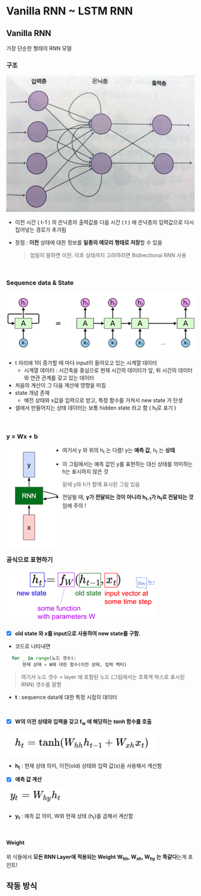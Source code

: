# Vanilla RNN ~ LSTM RNN

## Vanilla RNN

가장 단순한 형태의 RNN 모델

### 구조

![](./img/lstm/4.png)

* 이전 시간 ( t-1 ) 의 은닉층의 출력값을 다음 시간 ( t ) 에 은닉층의 입력값으로 다시 집어넣는 경로가 추가됨

* 장점 : **이전** 상태에 대한 정보를 **일종의 메모리 형태로 저장**할 수 있음

  > 엄밀히 말하면 이전. 이후 상태까지 고려하려면 Bidirectional RNN 사용

<br>

### Sequence data & State

![](./img/rnn/2.png)

* t 자리에 1이 증가할 때 마다 input이 들어오고 있는 시계열 데이터
  * 시계열 데이터 : 시간축을 중심으로 현재 시간의 데이터가 앞, 뒤 시간의 데이터와 연관 관계를 갖고 있는 데이터
* 처음의 계산이 그 다음 계산에 영향을 미침
* state 개념 존재
  - 예전 상태와 x값을 입력으로 받고, 특정 함수를 거쳐서 new state 가 탄생
* 셀에서 만들어지는 상태 데이터는 보통 hidden state 라고 함 ( h<sub>t</sub>로 표기 )

<br>

### y = Wx + b

<img src="./img/lstm/2.png" align="left"> 

- 여기서 y 와 위의 h<sub>t</sub> 는 다름! y는 **예측 값**, h<sub>t</sub> 는 **상태**

- 이 그림에서는 예측 값인 y를 표현하는 대신 상태를 의미하는 h는 표시하지 않은 것

  > 밑에 y와 h가 함께 표시된 그림 있음

- 전달될 때, **y가 전달되는 것이 아니라 h<sub>t-1</sub>가 h<sub>t</sub>로 전달되는 것**임에 주의 !

<br><br><br><br><br>

### 공식으로 표현하기

![](./img/lstm/1.png)

* [x] **old state 와 x를 input으로 사용하여 new state를 구함.**

* 코드로 나타내면

```python
  for _ in range(노드 갯수):
      현재 상태 = W에 대한 함수(이전 상태, 입력 벡터)
```

> 여기서 노드 갯수 = layer 에 포함된 노드 (그림에서는 초록색 박스로 표시된 RNN) 갯수를 말함

* **t** : sequence data에 대한 특정 시점의 데이터

<br>

* [x] **W의 이전 상태와 입력을 갖고 f<sub>w</sub> 에 해당하는 *tanh* 함수를 호출**

![](./img/lstm/3.png)

* **h<sub>t</sub>** : 현재 상태 의미, 이전(old) 상태와 입력 값(x)을 사용해서 계산함

* [x] **예측 값 계산**

![](./img/lstm/5.png)

* **y<sub>t</sub>** : 예측 값 의미, W와 현재 상태 (h<sub>t</sub>)를 곱해서 계산함

<br>

#### Weight

위 식들에서 **모든 RNN Layer에 적용되는 Weight** **W<sub>hh</sub>, W<sub>xh</sub>, W<sub>hy</sub> 는 똑같다**는게 포인트!



## 작동 방식

